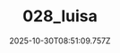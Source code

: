 ---
title: "028_luisa"
description: ""
image: "/uploads/photos/1761814269747-028_luisa.webp"
display: "/uploads/photos/1761814269747-028_luisa-display.webp"
thumbnail: "/uploads/photos/1761814269747-028_luisa-thumb.webp"
width: 4000
height: 6000
featured: false
date: 2025-10-30T08:51:09.757Z
order: 0
---